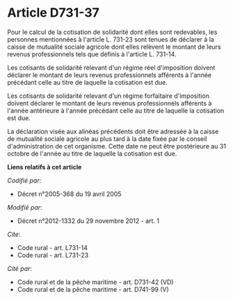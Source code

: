 # Article D731-37

Pour le calcul de la cotisation de solidarité dont elles sont redevables, les personnes mentionnées à l'article L. 731-23
sont tenues de déclarer à la caisse de mutualité sociale agricole dont elles relèvent le montant de leurs revenus
professionnels tels que définis à l'article L. 731-14. 

Les cotisants de solidarité relevant d'un régime réel d'imposition doivent déclarer le montant de leurs revenus
professionnels afférents à l'année précédant celle au titre de laquelle la cotisation est due. 

Les cotisants de solidarité relevant d'un régime forfaitaire d'imposition doivent déclarer le montant de leurs revenus
professionnels afférents à l'année antérieure à l'année précédant celle au titre de laquelle la cotisation est due. 

La déclaration visée aux alinéas précédents doit être adressée à la caisse de mutualité sociale agricole au plus tard à la
date fixée par le conseil d'administration de cet organisme. Cette date ne peut être postérieure au 31 octobre de l'année au
titre de laquelle la cotisation est due.

**Liens relatifs à cet article**

_Codifié par_:

  - Décret n°2005-368 du 19 avril 2005

_Modifié par_:

  - Décret n°2012-1332 du 29 novembre 2012 - art. 1

_Cite_:

  - Code rural - art. L731-14
  - Code rural - art. L731-23

_Cité par_:

  - Code rural et de la pêche maritime - art. D731-42 (VD)
  - Code rural et de la pêche maritime - art. D741-99 (V)
